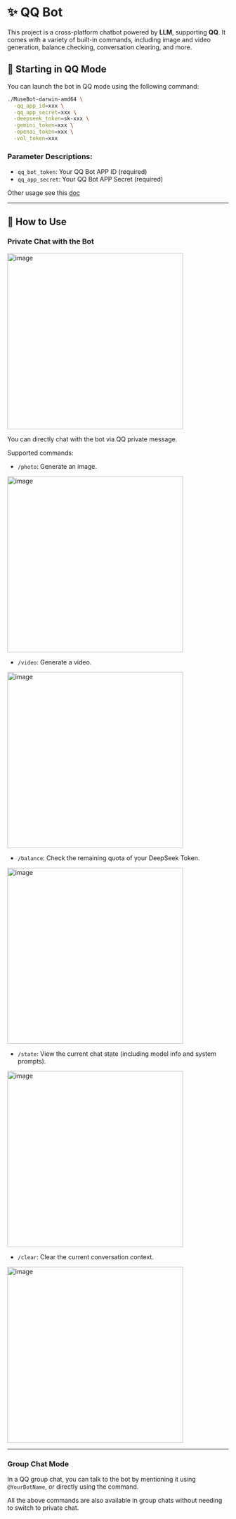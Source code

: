 # ✨ QQ Bot

This project is a cross-platform chatbot powered by **LLM**, supporting **QQ**.
It comes with a variety of built-in commands, including image and video generation, balance checking, conversation clearing, and more.

## 🚀 Starting in QQ Mode

You can launch the bot in QQ mode using the following command:

```bash
./MuseBot-darwin-amd64 \
  -qq_app_id=xxx \
  -qq_app_secret=xxx \
  -deepseek_token=sk-xxx \
  -gemini_token=xxx \
  -openai_token=xxx \
  -vol_token=xxx
```

### Parameter Descriptions:

* `qq_bot_token`: Your QQ Bot APP ID (required)
* `qq_app_secret`: Your QQ Bot APP Secret (required)

Other usage see this [doc](https://github.com/yincongcyincong/MuseBot)

---

## 💬 How to Use

### Private Chat with the Bot
<img width="400" alt="image" src="https://github.com/user-attachments/assets/44394437-ed93-4e89-bb15-a0bbe55ea0e6" />

You can directly chat with the bot via QQ private message. 

Supported commands:

* `/photo`: Generate an image.    
<img width="400" alt="image" src="https://github.com/user-attachments/assets/0e15c7cc-cd24-4418-821a-2675d0e2ed9a" />


* `/video`: Generate a video.    
<img width="400" alt="image" src="https://github.com/user-attachments/assets/8e895453-6e2d-49b0-a3f8-a625404d136e" />


* `/balance`: Check the remaining quota of your DeepSeek Token.    
<img width="400" alt="image" src="https://github.com/user-attachments/assets/4bff7083-05c4-4645-8c0f-83d53c601eec" />


* `/state`: View the current chat state (including model info and system prompts).    
<img width="400" alt="image" src="https://github.com/user-attachments/assets/c6bf87b0-706f-40dc-9aa1-20790af94923" />
  
* `/clear`: Clear the current conversation context.    
<img width="400" alt="image" src="https://github.com/user-attachments/assets/d49ff765-6a62-4a8c-aefd-77fe5bc834e7" />


---

### Group Chat Mode

In a QQ group chat, you can talk to the bot by mentioning it using `@YourBotName`, or directly using the command.

All the above commands are also available in group chats without needing to switch to private chat.


